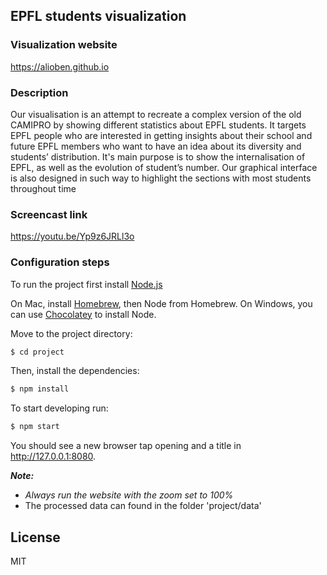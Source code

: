 ## EPFL students visualization

### Visualization website
https://alioben.github.io

### Description

Our visualisation is an attempt to recreate a complex version of the old CAMIPRO by showing different statistics about EPFL students. It targets EPFL people who are interested in getting insights about their school and future EPFL members who want to have an idea about its diversity and students’ distribution.
It's main purpose is to show the internalisation of EPFL, as well as the evolution of student’s number. Our graphical interface is also designed in such way to highlight the sections with most students throughout time

### Screencast link
https://youtu.be/Yp9z6JRLl3o

### Configuration steps 

To run the project first install [Node.js](https://nodejs.org/en/)

On Mac, install [Homebrew](https://brew.sh/), then Node from Homebrew.
On Windows, you can use [Chocolatey](https://chocolatey.org/packages/nodejs) to install Node.

Move to the project directory:
```bash
$ cd project
```
Then, install the dependencies:

```bash
$ npm install
```

To start developing run:

```bash
$ npm start
```

You should see a new browser tap opening and a title in http://127.0.0.1:8080.

***Note:*** 
  - *Always run the website with the zoom set to 100%*
  - The processed data can found in the folder 'project/data'

## License

MIT
